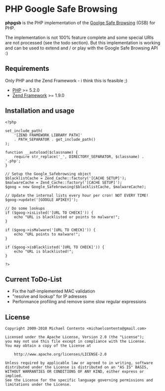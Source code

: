 PHP Google Safe Browsing
========================

**phpgsb** is the PHP implementation of the [Goolge Safe Browsing](http://code.google.com/apis/safebrowsing/) (GSB) for PHP.

The implementation is not 100% feature complete and some special URIs are not processed (see the todo section). 
But this implementation is working and can be used to extend and / or play with the Google Safe Browsing API :)

Requirements
------------

Only PHP and the Zend Framework - i think this is feasible ;)

* [PHP](http://www.php.net/) >= 5.2.0
* [Zend Framework](http://framework.zend.com/) >= 1.9.0

Installation and usage
----------------------

    <?php

    set_include_path(
        '[ZEND FRAMEWORK LIBRARY PATH]' 
        . PATH_SEPARATOR . get_include_path()
    );

    function __autoload($classname) {
        require str_replace('_', DIRECTORY_SEPARATOR, $classname) . '.php';
    }

    // Setup the Google_Safebrowsing object
    $blacklistCache = Zend_Cache::factory('[CACHE SETUP]');
    $malwareCache = Zend_Cache::factory('[CACHE SETUP]');
    $goog = new Google_Safebrowsing($blacklistCache, $malwareCache);

    // Update the internal lists every hour per cron! NOT EVERY TIME!
    $goog->update('[GOOGLE APIKEY]');

    // Do some lookups
    if ($goog->isListed('[URL TO CHECK]')) {
        echo "URL is blacklisted or points to malware!";
    }

    if ($goog->isMalware('[URL TO CHECK]')) {
        echo "URL points to malware!";
    }

    if ($goog->isBlacklisted('[URL TO CHECK]')) {
        echo "URL is blacklisted!";
    }

    ?>

Current ToDo-List
-----------------

* Fix the half-implemented MAC validation
* "resolve and lookup" for IP adresses
* Performance profiling and remove some slow regular expressions

License
-------

    Copyright 2009-2010 Michael Contento <michaelcontento@gmail.com>

    Licensed under the Apache License, Version 2.0 (the "License");
    you may not use this file except in compliance with the License.
    You may obtain a copy of the License at

        http://www.apache.org/licenses/LICENSE-2.0

    Unless required by applicable law or agreed to in writing, software
    distributed under the License is distributed on an "AS IS" BASIS,
    WITHOUT WARRANTIES OR CONDITIONS OF ANY KIND, either express or implied.
    See the License for the specific language governing permissions and
    limitations under the License.
